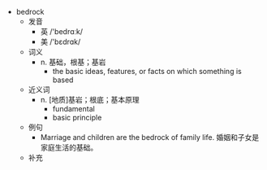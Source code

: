 - bedrock
  - 发音
    - 英 /'bedrɑːk/
    - 美 /'bɛdrɑk/
  - 词义
    - n. 基础，根基；基岩
      - the basic ideas, features, or facts on which something is based
  - 近义词
    - n. [地质]基岩；根底；基本原理
      - fundamental
      - basic principle
  - 例句
    - Marriage and children are the bedrock of family life. 婚姻和子女是家庭生活的基础。
  - 补充